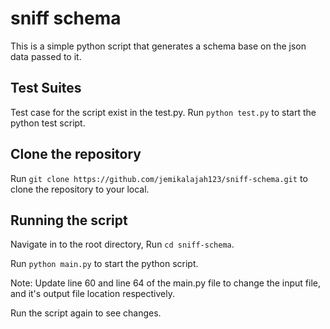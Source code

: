 # sniff schema
This is a simple python script that generates a schema base on the json data passed to it.
## Test Suites
Test case for the script exist in the test.py.
Run `python test.py` to start the python test script.

## Clone the repository
Run `git clone https://github.com/jemikalajah123/sniff-schema.git` to clone the repository to your local.

## Running the script
Navigate in to the root directory, Run `cd sniff-schema`.

Run `python main.py` to start the python script.

Note: Update line 60 and line 64 of the main.py file to change the input file, and it's output file location respectively.

Run the script again to see changes.
